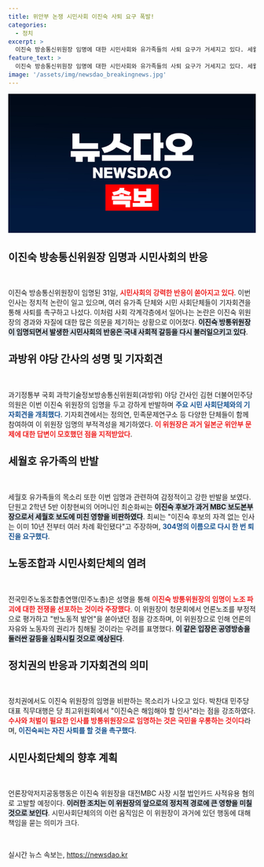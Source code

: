```yaml
---
title: 위안부 논쟁 시민사회 이진숙 사퇴 요구 폭발!
categories:
  - 정치
excerpt: >
  이진숙 방송통신위원장 임명에 대한 시민사회와 유가족들의 사퇴 요구가 거세지고 있다. 세월호, 이태원 참사 유족들은 기자회견을 열고 반인권적 역사관을 비판하며 이 위원장 퇴진을 촉구했다. 시민단체들은 법인카드 사적 유용 혐의로 고발도 계획 중이다.
feature_text: >
  이진숙 방송통신위원장 임명에 대한 시민사회와 유가족들의 사퇴 요구가 거세지고 있다. 세월호, 이태원 참사 유족들은 기자회견을 열고 반인권적 역사관을 비판하며 이 위원장 퇴진을 촉구했다. 시민단체들은 법인카드 사적 유용 혐의로 고발도 계획 중이다.
image: '/assets/img/newsdao_breakingnews.jpg'
---
```


<p><img src="/assets/img/newsdao_breakingnews.jpg" alt="ontimetimes 속보" /></p>

<h2 data-ke-size="size26">이진숙 방송통신위원장 임명과 시민사회의 반응</h2>

<p data-ke-size="size16">&nbsp;</p>

<p>이진숙 방송통신위원장이 임명된 31일, <b><span style="color: #ee2323;">시민사회의 강력한 반응이 쏟아지고 있다</span></b>. 이번 인사는 정치적 논란이 일고 있으며, 여러 유가족 단체와 시민 사회단체들이 기자회견을 통해 사퇴를 촉구하고 나섰다. 이처럼 사회 각계각층에서 일어나는 논란은 이진숙 위원장의 경과와 자질에 대한 많은 의문을 제기하는 상황으로 이어졌다. <b><span style="background-color: #21538527;">이진숙 방통위원장이 임명되면서 발생한 시민사회의 반응은 국내 사회적 갈등을 다시 불러일으키고 있다</span></b>.</p>

<h2 data-ke-size="size26">과방위 야당 간사의 성명 및 기자회견</h2>

<p data-ke-size="size16">&nbsp;</p>

<p>과기정통부 국회 과학기술정보방송통신위원회(과방위) 야당 간사인 김현 더불어민주당 의원은 이번 이진숙 위원장의 임명을 두고 강하게 반발하며 <b><span style="color: #1a5490;">주요 시민 사회단체와의 기자회견을 개최했다</span></b>. 기자회견에서는 정의연, 민족문제연구소 등 다양한 단체들이 함께 참여하여 이 위원장 임명의 부적격성을 제기하였다. <b><span style="color: #ee2323;">이 위원장은 과거 일본군 위안부 문제에 대한 답변이 모호했던 점을 지적받았다</span></b>.</p>

<h2 data-ke-size="size26">세월호 유가족의 반발</h2>

<p data-ke-size="size16">&nbsp;</p>

<p>세월호 유가족들의 목소리 또한 이번 임명과 관련하여 감정적이고 강한 반발을 보였다. 단원고 2학년 5반 이창현씨의 어머니인 최순화씨는 <b><span style="background-color: #21538527;">이진숙 후보가 과거 MBC 보도본부장으로서 세월호 보도에 미친 영향을 비판하였다</span></b>. 최씨는 "이진숙 후보의 자격 없는 인사는 이미 10년 전부터 여러 차례 확인됐다"고 주장하며, <b><span style="color: #1a5490;">304명의 이름으로 다시 한 번 퇴진을 요구했다</span></b>.</p>

<h2 data-ke-size="size26">노동조합과 시민사회단체의 염려</h2>

<p data-ke-size="size16">&nbsp;</p>

<p>전국민주노동조합총연맹(민주노총)은 성명을 통해 <b><span style="color: #ee2323;">이진숙 방통위원장의 임명이 노조 파괴에 대한 전쟁을 선포하는 것이라 주장했다</span></b>. 이 위원장이 청문회에서 언론노조를 부정적으로 평가하고 "반노동적 발언"을 쏟아냈던 점을 강조하며, 이 위원장으로 인해 언론의 자유와 노동자의 권리가 침해될 것이라는 우려를 표명했다. <b><span style="background-color: #21538527;">이 같은 입장은 공영방송을 둘러싼 갈등을 심화시킬 것으로 예상된다</span></b>.</p>

<h2 data-ke-size="size26">정치권의 반응과 기자회견의 의미</h2>

<p data-ke-size="size16">&nbsp;</p>

<p>정치권에서도 이진숙 위원장의 임명을 비판하는 목소리가 나오고 있다. 박찬대 민주당 대표 직무대행은 당 최고위원회에서 "이진숙은 해임해야 할 인사"라는 점을 강조하였다. <b><span style="color: #ee2323;">수사와 처벌이 필요한 인사를 방통위원장으로 임명하는 것은 국민을 우롱하는 것이다</span></b>라며, <b><span style="color: #1a5490;">이진숙씨는 자진 사퇴를 할 것을 촉구했다</span></b>.</p>

<h2 data-ke-size="size26">시민사회단체의 향후 계획</h2>

<p data-ke-size="size16">&nbsp;</p>

<p>언론장악저지공동행동은 이진숙 위원장을 대전MBC 사장 시절 법인카드 사적유용 혐의로 고발할 예정이다. <b><span style="background-color: #21538527;">이러한 조치는 이 위원장의 앞으로의 정치적 경로에 큰 영향을 미칠 것으로 보인다</span></b>. 시민사회단체의의 이런 움직임은 이 위원장이 과거에 있던 행동에 대해 책임을 묻는 의미가 크다.</p>

<p data-ke-size="size16">&nbsp;</p>
실시간 뉴스 속보는, <a href="https://newsdao.kr" rel="dofollow">https://newsdao.kr</a>


